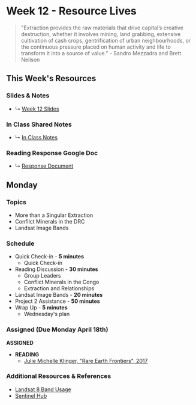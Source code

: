 # Week 12 - Resource Lives

> "Extraction provides the raw materials that drive capital’s creative destruction, whether it involves mining, land grabbing, extensive cultivation of cash crops, gentrification of urban neighbourhoods, or the continuous pressure placed on human activity and life to transform it into a source of value." - Sandro Mezzadra and Brett Neilson


## This Week's Resources

### Slides & Notes 
* ↳ [Week 12 Slides](https://docs.google.com/presentation/d/1P_v4kcqBKk0N-bSqlG4ahmzIEEJFFqyYiAbkezNKwKo/edit?usp=sharing)
### In Class Shared Notes
* ↳ [In Class Notes](https://docs.google.com/document/d/1v2XqOosts9svJJ-VPiQWGzaDlGUvF5M6oRVBcvclF5c/edit?usp=sharing)
### Reading Response Google Doc
* ↳ [Response Document](https://docs.google.com/document/d/1bxzCl3ThtCbmegrYSj1Lctun7QHKK8tJAIiMKBz1zeQ/edit)

## Monday

### Topics
* More than a Singular Extraction
* Confilct Minerals in the DRC
* Landsat Image Bands


### Schedule
* Quick Check-in - __5 minutes__
    * Quick Check-in
* Reading Discussion - __30 minutes__
    * Group Leaders 
    * Conflict Minerals in the Congo
    * Extraction and Relationships
* Landsat Image Bands - __20 minutes__
* Project 2 Assistance - __50 minutes__
* Wrap Up -  __5 minutes__
    * Wednesday's plan

### Assigned (**Due Monday April 18th**)
__ASSIGNED__
* **READING**
    * [Julie Michelle Klinger, "Rare Earth Frontiers", 2017](https://www.are.na/block/7639482)


### Additional Resources & References
* [Landsat 8 Band Usage](https://landsat.gsfc.nasa.gov/satellites/landsat-8/landsat-8-bands/)
* [Sentinel Hub](https://www.sentinel-hub.com/explore/eobrowser/)

<!-- ## Wednesday

### Topics
* Project 2 Presentations


### Schedule
* Quick Check-in - __5 minutes__
    * Quick Check-in
* Project 2 Presentations - __40 minutes__
    * 10 min/person
        * 5 Minute for presenting
        * 5 Minutes for feedback
* Wrap Up -  __5 minutes__
    * Wednesday's plan

### REMINDERS

* DO YOUR READING RESPONSES!
* If you haven't already, turn your final project proposal in!
 -->
